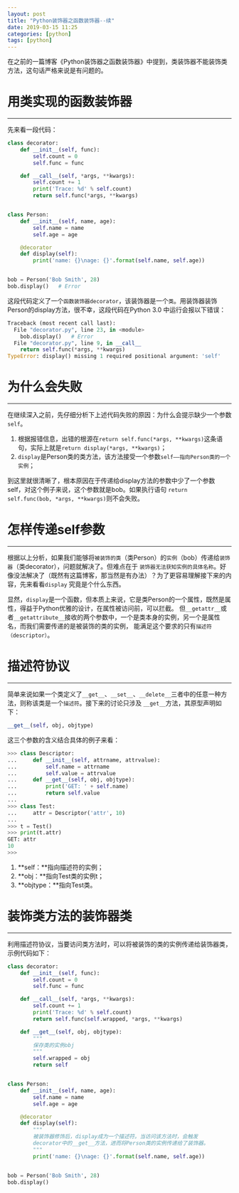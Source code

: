 ```yaml
---
layout: post
title: "Python装饰器之函数装饰器--续"
date: 2019-03-15 11:25
categories: [python]
tags: [python]
---
```


在之前的一篇博客《Python装饰器之函数装饰器》中提到，类装饰器不能装饰类方法，这句话严格来说是有问题的。

# 用类实现的函数装饰器
---
先来看一段代码：
```python
class decorator:
    def __init__(self, func):
        self.count = 0
        self.func = func

    def __call__(self, *args, **kwargs):
        self.count += 1
        print('Trace: %d' % self.count)
        return self.func(*args, **kwargs)


class Person:
    def __init__(self, name, age):
        self.name = name
        self.age = age

    @decorator
    def display(self):
        print('name: {}\nage: {}'.format(self.name, self.age))


bob = Person('Bob Smith', 28)
bob.display()   # Error

```
这段代码定义了一个`函数装饰器decorator`，该装饰器是一个`类`。用装饰器装饰Person的display方法，很不幸，这段代码在Python 3.0
中运行会报以下错误：
```python
Traceback (most recent call last):
  File "decorator.py", line 23, in <module>
    bob.display()   # Error
  File "decorator.py", line 9, in __call__
    return self.func(*args, **kwargs)
TypeError: display() missing 1 required positional argument: 'self'
```

# 为什么会失败
---
在继续深入之前，先仔细分析下上述代码失败的原因：为什么会提示缺少一个参数`self`。
1. 根据报错信息，出错的根源在`return self.func(*args, **kwargs)`这条语句，实际上就是`return display(*args, **kwargs)`；
2. `display`是Person类的类方法，该方法接受一个参数`self——指向Person类的一个实例`；

到这里就很清晰了，根本原因在于传递给display方法的参数中少了一个参数self，对这个例子来说，这个参数就是bob。如果执行语句
`return self.func(bob, *args, **kwargs)`则不会失败。

# 怎样传递self参数
---
根据以上分析，如果我们能够将`被装饰的类`（类Person）的`实例`（bob）传递给`装饰器`（类decorator），问题就解决了。但难点在于
`装饰器无法获知实例的具体名称`。好像没法解决了（既然有这篇博客，那当然是有办法）？为了更容易理解接下来的内容，先来看看`display`
究竟是个什么东西。

显然，`display`是一个函数，但本质上来说，它是类Person的一个属性，既然是属性，得益于Python优雅的设计，在属性被访问前，可以拦截。
但`__getattr__`或者`__getattribute__`接收的两个参数中，一个是类本身的实例，另一个是属性名，而我们需要传递的是被装饰的类的实例，
能满足这个要求的只有`描述符（descriptor）`。

# 描述符协议
---
简单来说如果一个类定义了`__get__`、`__set__`、`__delete__`三者中的任意一种方法，则称该类是一个`描述符`。接下来的讨论只涉及
`__get__`方法，其原型声明如下：
```python
__get__(self, obj, objtype)
```
这三个参数的含义结合具体的例子来看：
```python
>>> class Descriptor:
...     def __init__(self, attrname, attrvalue):
...         self.name = attrname
...         self.value = attrvalue
...     def __get__(self, obj, objtype):
...         print('GET: ' + self.name)
...         return self.value
...
>>> class Test:
...     attr = Descriptor('attr', 10)
...
>>> t = Test()
>>> print(t.attr)
GET: attr
10
>>>
```
1. **self：**指向描述符的实例；
2. **obj：**指向Test类的实例t；
3. **objtype：**指向Test类。

# 装饰类方法的装饰器类
---
利用描述符协议，当要访问类方法时，可以将被装饰的类的实例传递给装饰器类，示例代码如下：
```python
class decorator:
    def __init__(self, func):
        self.count = 0
        self.func = func

    def __call__(self, *args, **kwargs):
        self.count += 1
        print('Trace: %d' % self.count)
        return self.func(self.wrapped, *args, **kwargs)

    def __get__(self, obj, objtype):
        """
        保存类的实例obj
        """
        self.wrapped = obj
        return self


class Person:
    def __init__(self, name, age):
        self.name = name
        self.age = age

    @decorator
    def display(self):
        """
        被装饰器修饰后，display成为一个描述符。当访问该方法时，会触发
        decorator中的__get__方法，进而将Person类的实例传递给了装饰器。
        """
        print('name: {}\nage: {}'.format(self.name, self.age))


bob = Person('Bob Smith', 28)
bob.display()
```
